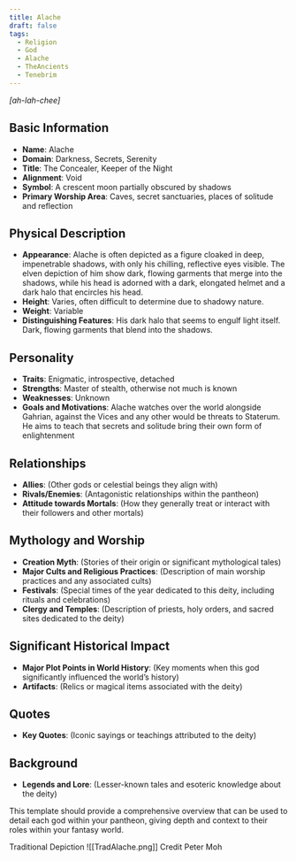 ```yaml
---
title: Alache
draft: false
tags:
  - Religion
  - God
  - Alache
  - TheAncients
  - Tenebrim
---
```

*[ah-lah-chee]*


## Basic Information

- **Name**: Alache
- **Domain**: Darkness, Secrets, Serenity
- **Title**: The Concealer, Keeper of the Night
- **Alignment**: Void
- **Symbol**: A crescent moon partially obscured by shadows
- **Primary Worship Area**: Caves, secret sanctuaries, places of solitude and reflection
## Physical Description

- **Appearance**: Alache is often depicted as a figure cloaked in deep, impenetrable shadows, with only his chilling, reflective eyes visible. The elven depiction of him show dark, flowing garments that merge into the shadows, while his head is adorned with a dark, elongated helmet and a dark halo that encircles his head. 
- **Height**: Varies, often difficult to determine due to shadowy nature.
- **Weight**: Variable
- **Distinguishing Features**: His dark halo that seems to engulf light itself. Dark, flowing garments that blend into the shadows.

## Personality

- **Traits**: Enigmatic, introspective, detached
- **Strengths**: Master of stealth, otherwise not much is known
- **Weaknesses**: Unknown
- **Goals and Motivations**: Alache watches over the world alongside Gahrian, against the Vices and any other would be threats to Staterum. He aims to teach that secrets and solitude bring their own form of enlightenment

## Relationships

- **Allies**: (Other gods or celestial beings they align with)
- **Rivals/Enemies**: (Antagonistic relationships within the pantheon)
- **Attitude towards Mortals**: (How they generally treat or interact with their followers and other mortals)

## Mythology and Worship

- **Creation Myth**: (Stories of their origin or significant mythological tales)
- **Major Cults and Religious Practices**: (Description of main worship practices and any associated cults)
- **Festivals**: (Special times of the year dedicated to this deity, including rituals and celebrations)
- **Clergy and Temples**: (Description of priests, holy orders, and sacred sites dedicated to the deity)

## Significant Historical Impact

- **Major Plot Points in World History**: (Key moments when this god significantly influenced the world’s history)
- **Artifacts**: (Relics or magical items associated with the deity)

## Quotes

- **Key Quotes**: (Iconic sayings or teachings attributed to the deity)

## Background

- **Legends and Lore**: (Lesser-known tales and esoteric knowledge about the deity)

This template should provide a comprehensive overview that can be used to detail each god within your pantheon, giving depth and context to their roles within your fantasy world.

Traditional Depiction
![[TradAlache.png]]
Credit Peter Moh